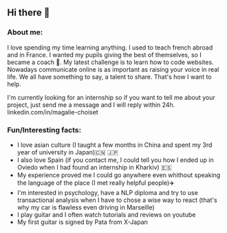 ## Hi there 👋
### About me:
I love spending my time learning anything.
I used to teach french abroad and in France. I wanted my pupils giving the best of themselves, so I became a coach :muscle:. My latest challenge is to learn how to code websites. Nowadays communicate online is as important as raising your voice in real life. We all have something to say, a talent to share. That's how I want to help.

<Enter> I'm currently looking for an internship so if you want to tell me about your project, just send me a message and I will reply within 24h. linkedin.com/in/magalie-choiset
  
 ### Fun/Interesting facts: 
* I love asian culture (I taught a few months in China and spent my 3rd year of university in Japan):cn: :jp:
* I also love Spain (if you contact me, I could tell you how I ended up in Oviedo when I had found an internship in Kharkiv) 🇪🇸
* My experience proved me I could go anywhere even whithout speaking the language of the place (I met really helpful people):airplane:
* I'm interested in psychology, have a NLP diploma and try to use transactional analysis when I have to chose a wise way to react (that's why my car is flawless even driving in Marseille)
* I play guitar and I often watch tutorials and reviews on youtube 
* My first guitar is signed by Pata from X-Japan

